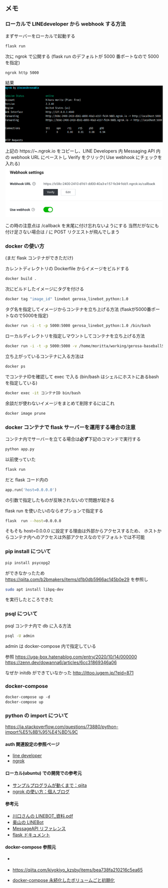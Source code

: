 ## メモ

### ローカルで LINEdeveloper から webhook する方法
まずサーバーをローカルで起動する
```bash
flask run
```
次に ngrok で公開する
(flask run のデフォルトが 5000 番ポートなので 5000 を指定)
```bash
ngrok http 5000
```
結果
![](./img_forMemo/ngrok_url.png)

上記の https://~.ngrok.io をコピーし、LINE Developers 内 Messaging API 内の webhook URL にペーストし Verify をクリック( Use webhook にチェックを入れる)
![](./img_forMemo/webhook_settings.png)

この時の注意点は /callback を末尾に付け忘れないようにする
当然だがなにも付け足さない場合は / に POST リクエストが飛んでしまう

### docker の使い方
(まだ flask コンテナができただけ)

カレントディレクトリの Dockerfile からイメージをビルドする
```bash
docker build .
```

次にビルドしたイメージにタグを付ける
```bash
docker tag "image_id" linebot gerosa_linebot_python:1.0
```

タグ名を指定してイメージからコンテナを立ち上げる方法
(flaskが5000番ポートなので5000を指定)
```bash
docker run -i -t -p 5000:5000 gerosa_linebot_python:1.0 /bin/bash
```

ローカルディレクトリを指定しマウントしてコンテナを立ち上げる方法
```bash
docker run -i -t -p 5000:5000 -v /home/moritta/working/gerosa-baseballStatistics-LINEbot:/linebot gerosa_linebot_python:1.0 /bin/bash
```

立ち上がっているコンテナに入る方法は
```bash
docker ps
```
でコンテナIDを確認して exec で入る
(bin/bash はシェルにホストにあるbashを指定している)
```bash
docker exec -it コンテナID bin/bash
```

余談だが使わないイメージをまとめて削除するにはこれ
```bash
docker image prune
```

### docker コンテナで flask サーバーを運用する場合の注意
コンテナ内でサーバーを立てる場合は**必ず**下記のコマンドで実行する
```bash
python app.py
```
以前使っていた
```bash
flask run
```
だと flask コード内の
```python
app.run('host=0.0.0.0')
```
の引数で指定したものが反映されないので問題が起きる

flask run を使いたいのならオプションで指定する
```bash
flask  run --host=0.0.0.0
```

そもそも host=0.0.0.0 に設定する理由は外部からアクセスするため、
ホストからコンテナ内へのアクセスは外部アクセスなのでデフォルトでは不可能

### pip install について
```bash
pip install psycopg2    
```
ができなかったため https://qiita.com/b2bmakers/items/d1b0db5966ac145b0e29 
を参照し
```bash
sudo apt install libpq-dev
```
を実行したところできた

### psql について
psql コンテナ内で db に入る方法
```bash
psql -U admin
```
admin は docker-compose 内で指定している

参照 https://uga-box.hatenablog.com/entry/2020/10/14/000000
https://zenn.dev/dowanna6/articles/6cc31869346a06

なぜか initdb ができていなかった
http://ittoo.jugem.jp/?eid=871

### docker-compose

```
docker-compose up -d
docker-compose up
```

### python の import について
https://ja.stackoverflow.com/questions/73880/python-import%E5%8B%95%E4%BD%9C

#### auth 関連設定の参照ページ
- [line developer](https://developers.line.biz/console/provider/1656608676)
- [ngrok](https://dashboard.ngrok.com/get-started/setup)

#### ローカル(ubuntu) での開発での参考元
- [サンプルプログラムが動くまで：qiita](https://qiita.com/suigin/items/0deb9451f45e351acf92)
- [ngrok の使い方：個人ブログ](https://parashuto.com/rriver/tools/secure-tunneling-service-ngrok)

#### 参考元
- [川口さんの LINEBOT_資料.pdf](/home/moritta/Downloads/LINEBOT_資料.pdf)
- [奥山の LINEBot](https://github.com/Masaki-Okuyama/Random-number-LINEbot)
- [MessageAPI リファレンス](https://developers.line.biz/ja/reference/messaging-api/)
- [flask ドキュメント](https://msiz07-flask-docs-ja.readthedocs.io/ja/latest/index.html)
<!-- - []() -->

#### docker-compose 参照元
- [](https://qiita.com/kiyokiyo_kzsby/items/bea738fa210216c5ea65)

- https://qiita.com/kiyokiyo_kzsby/items/bea738fa210216c5ea65

- [docker-compose 永続化したボリュームごと初期化](https://qiita.com/k-tabuchi/items/178fdacfbaba091fd25b)